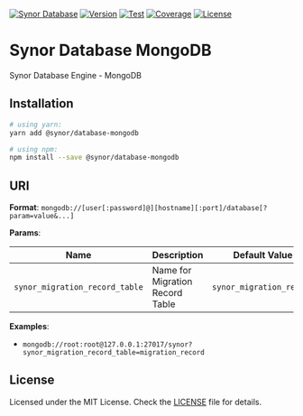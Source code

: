 [![Synor Database](https://img.shields.io/badge/synor-database-blue?style=for-the-badge)](https://github.com/Synor)
[![Version](https://img.shields.io/npm/v/@synor/database-mongodb?style=for-the-badge)](https://npmjs.org/package/@synor/database-mongodb)
[![Test](https://img.shields.io/travis/com/Synor/database-mongodb/master?label=Test&style=for-the-badge)](https://travis-ci.com/Synor/database-mongodb)
[![Coverage](https://img.shields.io/codecov/c/gh/Synor/database-mongodb/master?style=for-the-badge)](https://codecov.io/gh/Synor/database-mongodb)
[![License](https://img.shields.io/github/license/Synor/database-mongodb?style=for-the-badge)](https://github.com/Synor/database-mongodb/blob/master/LICENSE)

# Synor Database MongoDB

Synor Database Engine - MongoDB

## Installation

```sh
# using yarn:
yarn add @synor/database-mongodb

# using npm:
npm install --save @synor/database-mongodb
```

## URI

**Format**: `mongodb://[user[:password]@][hostname][:port]/database[?param=value&...]`

**Params**:

| Name                           | Description                     | Default Value            |
| ------------------------------ | ------------------------------- | ------------------------ |
| `synor_migration_record_table` | Name for Migration Record Table | `synor_migration_record` |

**Examples**:

- `mongodb://root:root@127.0.0.1:27017/synor?synor_migration_record_table=migration_record`

## License

Licensed under the MIT License. Check the [LICENSE](./LICENSE) file for details.
